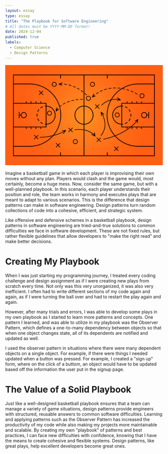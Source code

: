 ```yaml
---
layout: essay
type: essay
title: "The Playbook for Software Engineering"
# All dates must be YYYY-MM-DD format!
date: 2024-12-04
published: true
labels:
  - Computer Science
  - Design Patterns
---
```

<img width="700px" class="rounded float-start pe-4" src="../img/playbook.jpg">

Imagine a basketball game in which each player is improvising their own moves without any plan. Players would clash and the game would, most certainly, become a huge mess. Now, consider the same game, but with a well-planned playbook. In this scenario, each player understands their position and role, the team works in harmony and executes plays that are meant to adapt to various scenarios. This is the difference that design patterns can make in software engineering. Design patterns turn random collections of code into a cohesive, efficient, and strategic system.

Like offensive and defensive schemes in a basketball playbook, design patterns in software engineering are tried-and-true solutions to common difficulties we face in software development. These are not fixed rules, but rather flexible guidelines that allow developers to "make the right read" and make better decisions.

# Creating My Playbook
When I was just starting my programming journey, I treated every coding challenge and design assignment as if I were creating new plays from scratch every time. Not only was this very unorganized, it was also very inefficient. I often had to write different sections of my code again and again, as if I were turning the ball over and had to restart the play again and again.

However, after many trials and errors, I was able to develop some plays in my own playbook as I started to learn more patterns and concepts. One pattern I learned, and was able to utilize in my playbook was the Observer Pattern, which defines a one-to-many dependency between objects so that when one object changes state, all of its dependents are notified and updated as well. 

I used the observer pattern in situations where there were many dependent objects on a single object. For example, if there were things I needed updated when a button was pressed. For example, I created a "sign up" form, where on the click of a buttom, an object would have to be updated based off the information the user put in the signup page.

# The Value of a Solid Playbook
Just like a well-designed basketball playbook ensures that a team can manage a variety of game situations, design patterns provide engineers with structured, reusable answers to common software difficulties. Learning and applying patterns such as the Observer Pattern has increased the productivity of my code while also making my projects more maintainable and scalable. By creating my own "playbook" of patterns and best practices, I can face new difficulties with confidence, knowing that I have the means to create cohesive and flexible systems. Design patterns, like great plays, help excellent developers become great ones.

